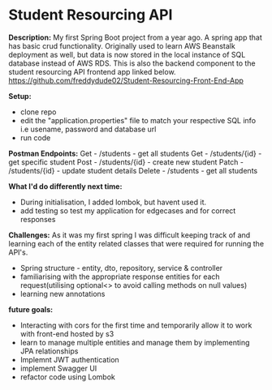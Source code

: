 # Student Resourcing API  

**Description:**
My first Spring Boot project from a year ago. A spring app that has basic crud functionality. Originally used to learn AWS Beanstalk deployment as well, but data is now stored in the local instance of SQL database instead of AWS RDS. This is also the backend component to the student resourcing API frontend app linked below. </br>
<a>
https://github.com/freddydude02/Student-Resourcing-Front-End-App
</a>

**Setup:**
- clone repo
- edit the "application.properties" file to match your respective SQL info i.e usename, password and database url
- run code

**Postman Endpoints:**
Get - /students - get all students
Get - /students/{id} - get specific student
Post - /students/{id} - create new student
Patch - /students/{id} - update student details
Delete - /students - get all students

**What I'd do differently next time:**
- During initialisation, I added lombok, but havent used it.
- add testing so test my application for edgecases and for correct responses

**Challenges:**
As it was my first spring I was difficult keeping track of and learning each of the entity related classes that were required for running the API's.
- Spring structure - entity, dto, repository, service & controller
- familiarising with the appropriate response entities for each request(utilising optional<> to avoid calling methods on null values)
- learning new annotations

**future goals:**
- Interacting with cors for the first time and temporarily allow it to work with front-end hosted by s3
- learn to manage multiple entities and manage them by implementing JPA relationships
- Implemnt JWT authentication
- implement Swagger UI
- refactor code using Lombok
